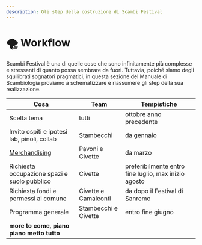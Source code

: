 ```yaml
---
description: Gli step della costruzione di Scambi Festival
---
```


# 🌪 Workflow

Scambi Festival è una di quelle cose che sono infinitamente più complesse e stressanti di quanto possa sembrare da fuori. Tuttavia, poiché siamo degli squilibrati sognatori pragmatici, in questa sezione del Manuale di Scambiologia proviamo a schematizzare e riassumere gli step della sua realizzazione.

| Cosa                                         | Team                 | Tempistiche                                          |
| -------------------------------------------- | -------------------- | ---------------------------------------------------- |
| Scelta tema                                  | tutti                | ottobre anno precedente                              |
| Invito ospiti e ipotesi lab, pinoli, collab  | Stambecchi           | da gennaio                                           |
| [Merchandising](merchandising.md)            | Pavoni e Civette     | da marzo                                             |
| Richiesta occupazione spazi e suolo pubblico | Civette              | preferibilmente entro fine luglio, max inizio agosto |
| Richiesta fondi e permessi al comune         | Civette e Camaleonti | da dopo il Festival di Sanremo                       |
| Programma generale                           | Stambecchi e Civette | entro fine giugno                                    |
| **more to come, piano piano metto tutto**    |                      |                                                      |
